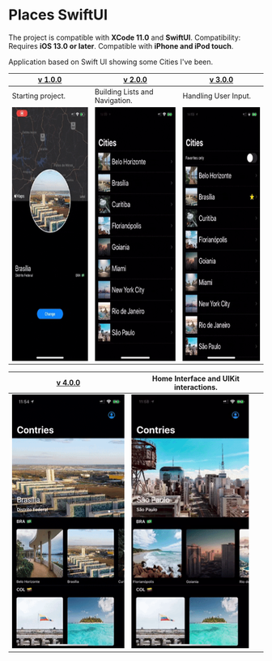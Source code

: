 # Places SwiftUI

The project is compatible with **XCode 11.0** and **SwiftUI**.
Compatibility: Requires **iOS 13.0 or later**. Compatible with **iPhone and iPod touch**.


Application based on Swift UI showing some Cities I've been.


| [v 1.0.0](https://github.com/lynnsouz/Places-SwiftUI/releases/tag/1.0.0) | [v 2.0.0](https://github.com/lynnsouz/Places-SwiftUI/releases/tag/2.0.0) | [v 3.0.0](https://github.com/lynnsouz/Places-SwiftUI/releases/tag/3.0.0) |
| ------------------- | ------------------- | ------------------- |
| Starting project. | Building Lists and Navigation. | Handling User Input. |
| <img src="gif1.0.0.gif" style="height:500px;" height=500 alt="gif1.0.0"/>  | <img src="gif2.0.0.gif" style="height:500px;" height=500 alt="gif2.0.0.gif"/> | <img src="gif3.0.0.gif" style="height:500px;" height=500 alt="gif3.0.0"/> |


| [v 4.0.0](https://github.com/lynnsouz/Places-SwiftUI/releases/tag/4.0.0) | Home Interface and UIKit interactions. |
| ------------------- | ------------------- |
| <img src="gif4.0.1.gif" style="height:500px;" height=500 alt="gif4.0.1"/> | <img src="gif4.0.0.gif" style="height:500px;" height=500 alt="gif4.0.0"/> |
